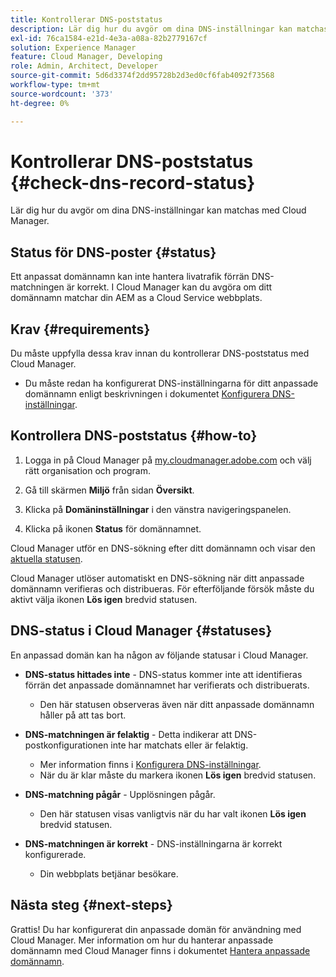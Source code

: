 ```yaml
---
title: Kontrollerar DNS-poststatus
description: Lär dig hur du avgör om dina DNS-inställningar kan matchas med Cloud Manager.
exl-id: 76ca1584-e21d-4e3a-a08a-82b2779167cf
solution: Experience Manager
feature: Cloud Manager, Developing
role: Admin, Architect, Developer
source-git-commit: 5d6d3374f2dd95728b2d3ed0cf6fab4092f73568
workflow-type: tm+mt
source-wordcount: '373'
ht-degree: 0%

---
```



# Kontrollerar DNS-poststatus {#check-dns-record-status}

Lär dig hur du avgör om dina DNS-inställningar kan matchas med Cloud Manager.

## Status för DNS-poster {#status}

Ett anpassat domännamn kan inte hantera livatrafik förrän DNS-matchningen är korrekt. I Cloud Manager kan du avgöra om ditt domännamn matchar din AEM as a Cloud Service webbplats.

## Krav {#requirements}

Du måste uppfylla dessa krav innan du kontrollerar DNS-poststatus med Cloud Manager.

* Du måste redan ha konfigurerat DNS-inställningarna för ditt anpassade domännamn enligt beskrivningen i dokumentet [Konfigurera DNS-inställningar](/help/implementing/cloud-manager/custom-domain-names/configure-dns-settings.md).

## Kontrollera DNS-poststatus {#how-to}

1. Logga in på Cloud Manager på [my.cloudmanager.adobe.com](https://my.cloudmanager.adobe.com/) och välj rätt organisation och program.

1. Gå till skärmen **Miljö** från sidan **Översikt**.

1. Klicka på **Domäninställningar** i den vänstra navigeringspanelen.

1. Klicka på ikonen **Status** för domännamnet.

Cloud Manager utför en DNS-sökning efter ditt domännamn och visar den [aktuella statusen](#statuses).

Cloud Manager utlöser automatiskt en DNS-sökning när ditt anpassade domännamn verifieras och distribueras. För efterföljande försök måste du aktivt välja ikonen **Lös igen** bredvid statusen.

## DNS-status i Cloud Manager {#statuses}

En anpassad domän kan ha någon av följande statusar i Cloud Manager.

* **DNS-status hittades inte** - DNS-status kommer inte att identifieras förrän det anpassade domännamnet har verifierats och distribuerats.

   * Den här statusen observeras även när ditt anpassade domännamn håller på att tas bort.

* **DNS-matchningen är felaktig** - Detta indikerar att DNS-postkonfigurationen inte har matchats eller är felaktig.

   * Mer information finns i [Konfigurera DNS-inställningar](/help/implementing/cloud-manager/custom-domain-names/configure-dns-settings.md).
   * När du är klar måste du markera ikonen **Lös igen** bredvid statusen.

* **DNS-matchning pågår** - Upplösningen pågår.

   * Den här statusen visas vanligtvis när du har valt ikonen **Lös igen** bredvid statusen.

* **DNS-matchningen är korrekt** - DNS-inställningarna är korrekt konfigurerade.

   * Din webbplats betjänar besökare.

## Nästa steg {#next-steps}

Grattis! Du har konfigurerat din anpassade domän för användning med Cloud Manager. Mer information om hur du hanterar anpassade domännamn med Cloud Manager finns i dokumentet [Hantera anpassade domännamn](/help/implementing/cloud-manager/custom-domain-names/managing-custom-domain-names.md).
